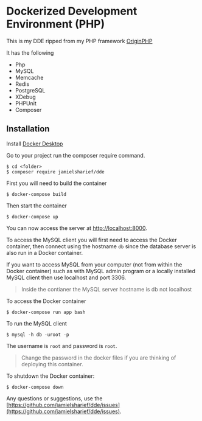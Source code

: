 # Dockerized Development Environment (PHP)

This is my DDE ripped from my PHP framework [OriginPHP](https://www.originphp.com)

It has the following

 - Php
 - MySQL
 - Memcache
 - Redis
 - PostgreSQL
 - XDebug
 - PHPUnit
 - Composer

## Installation

Install [Docker Desktop](https://www.docker.com/products/docker-desktop)

Go to your project run the composer require command.

```
$ cd <folder>
$ composer require jamielsharief/dde
```

First you will need to build the container

```linux
$ docker-compose build
```

Then start the container

```linux
$ docker-compose up
```

You can now access the server at [http://localhost:8000](http://localhost:8000).

To access the MySQL client you will first need to access the Docker container, then connect using the hostname `db` since the database server is also run in a Docker container. 

If you want to access MySQL from your computer (not from within the Docker container) such as with MySQL admin program or a locally installed MySQL client then use localhost and port 3306.

> Inside the contianer the MySQL server hostname is db not localhost

To access the Docker container

```linux
$ docker-compose run app bash
```

To run the MySQL client

```linux
$ mysql -h db -uroot -p
```

The username is `root` and password is `root`.

> Change the password in the docker files if you are thinking of deploying this container.

To shutdown the Docker container:

```linux
$ docker-compose down
```

Any questions or suggestions, use the [https://github.com/jamielsharief/dde/issues](https://github.com/jamielsharief/dde/issues).